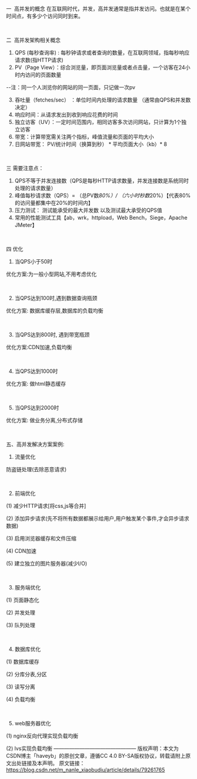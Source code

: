 一  高并发的概念
在互联网时代，并发，高并发通常是指并发访问。也就是在某个时间点，有多少个访问同时到来。

 

二  高并发架构相关概念

1. QPS (每秒查询率) : 每秒钟请求或者查询的数量，在互联网领域，指每秒响应请求数(指HTTP请求)
2. PV（Page View）：综合浏览量，即页面浏览量或者点击量，一个访客在24小时内访问的页面数量

--注：同一个人浏览你的网站的同一页面，只记做一次pv

3. 吞吐量（fetches/sec） ：单位时间内处理的请求数量 （通常由QPS和并发数决定）
4. 响应时间：从请求发出到收到响应花费的时间
5. 独立访客（UV）：一定时间范围内，相同访客多次访问网站，只计算为1个独立访客
6. 带宽：计算带宽需关注两个指标，峰值流量和页面的平均大小
7. 日网站带宽： PV/统计时间（换算到秒） * 平均页面大小（kb）* 8

 

三 需要注意点：

1. QPS不等于并发连接数（QPS是每秒HTTP请求数量，并发连接数是系统同时处理的请求数量）
2. 峰值每秒请求数（QPS）= （总PV数*80%）/ （六小时秒数*20%）【代表80%的访问量都集中在20%的时间内】
3. 压力测试： 测试能承受的最大并发数 以及测试最大承受的QPS值
4. 常用的性能测试工具【ab，wrk，httpload，Web Bench，Siege，Apache JMeter】

 

四 优化

1. 当QPS小于50时

优化方案:为一般小型网站,不用考虑优化

 

2. 当QPS达到100时,遇到数据查询瓶颈

优化方案: 数据库缓存层,数据库的负载均衡

 

3. 当QPS达到800时, 遇到带宽瓶颈

优化方案:CDN加速,负载均衡

 

4. 当QPS达到1000时

优化方案: 做html静态缓存

 

5. 当QPS达到2000时

优化方案: 做业务分离,分布式存储

 

五、高并发解决方案案例:

1. 流量优化

防盗链处理(去除恶意请求)

 

2. 前端优化

(1) 减少HTTP请求[将css,js等合并]

(2) 添加异步请求(先不将所有数据都展示给用户,用户触发某个事件,才会异步请求数据)

(3) 启用浏览器缓存和文件压缩

(4) CDN加速

(5) 建立独立的图片服务器(减少I/O)

 

3. 服务端优化

(1) 页面静态化

(2) 并发处理

(3) 队列处理

 

4. 数据库优化

(1) 数据库缓存

(2) 分库分表,分区

(3) 读写分离

(4) 负载均衡

 

5. web服务器优化

(1) nginx反向代理实现负载均衡

(2) lvs实现负载均衡
————————————————
版权声明：本文为CSDN博主「haveyb」的原创文章，遵循CC 4.0 BY-SA版权协议，转载请附上原文出处链接及本声明。
原文链接：https://blog.csdn.net/m_nanle_xiaobudiu/article/details/79261765
